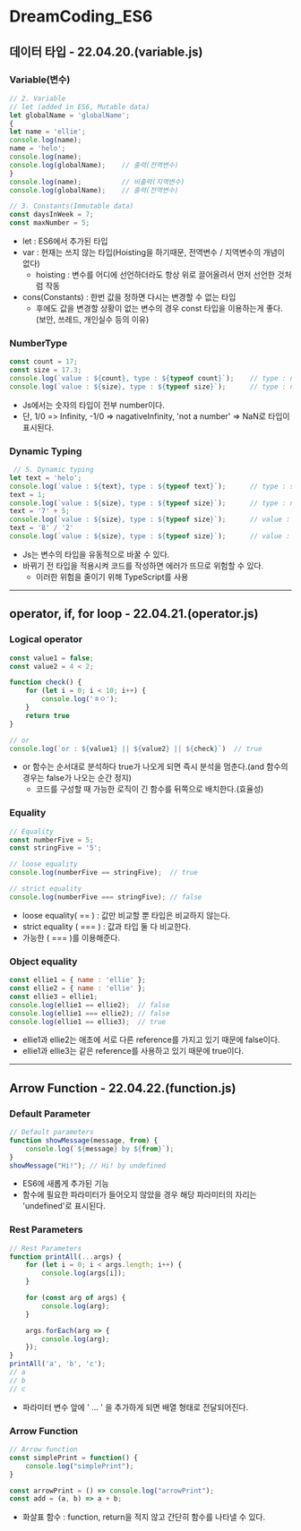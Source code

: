 # DreamCoding_ES6
## 데이터 타입 - 22.04.20.(variable.js)
### Variable(변수)
```Javascript
// 2. Variable
// let (added in ES6, Mutable data)
let globalName = 'globalName';
{
let name = 'ellie';
console.log(name);
name = 'helo';
console.log(name);
console.log(globalName);    // 출력(전역변수)
}
console.log(name);          // 비출력(지역변수)
console.log(globalName);    // 출력(전역변수)

// 3. Constants(Immutable data)
const daysInWeek = 7;
const maxNumber = 5;
```
* let : ES6에서 추가된 타입
* var : 현재는 쓰지 않는 타입(Hoisting을 하기때문, 전역변수 / 지역변수의 개념이 없다)
  * hoisting : 변수를 어디에 선언하더라도 항상 위로 끌어올려서 먼저 선언한 것처럼 작동
* cons(Constants) : 한번 값을 정하면 다시는 변경할 수 없는 타입
  * 후에도 값을 변경할 상황이 없는 변수의 경우 const 타입을 이용하는게 좋다.(보안, 쓰레드, 개인실수 등의 이유)     

### NumberType
``` Javascript
const count = 17;
const size = 17.3;
console.log(`value : ${count}, type : ${typeof count}`);    // type : number
console.log(`value : ${size}, type : ${typeof size}`);      // type : number
```
* Js에서는 숫자의 타입이 전부 number이다.
* 단, 1/0 => Infinity, -1/0 => nagativeInfinity, 'not a number' => NaN로 타입이 표시된다.     

### Dynamic Typing
``` Javascript
 // 5. Dynamic typing
let text = 'helo';
console.log(`value : ${text}, type : ${typeof text}`);      // type : string
text = 1;
console.log(`value : ${size}, type : ${typeof size}`);      // type : number
text = '7' + 5;
console.log(`value : ${size}, type : ${typeof size}`);      // value : 75, type : string
text = '8' / '2'
console.log(`value : ${size}, type : ${typeof size}`);      // value : 4 type : number
```
* Js는 변수의 타입을 유동적으로 바꿀 수 있다.
* 바뀌기 전 타입을 적용시켜 코드를 작성하면 에러가 뜨므로 위험할 수 있다.
  * 이러한 위험을 줄이기 위해 TypeScript를 사용

***

## operator, if, for loop - 22.04.21.(operator.js)
### Logical operator
``` Javascript
const value1 = false;
const value2 = 4 < 2;

function check() {
    for (let i = 0; i < 10; i++) {
        console.log('ㅎㅇ');
    }
    return true
}

// or
console.log(`or : ${value1} || ${value2} || ${check}`)  // true
```
* or 함수는 순서대로 분석하다 true가 나오게 되면 즉시 분석을 멈춘다.(and 함수의 경우는 false가 나오는 순간 정지)
  * 코드를 구성할 때 가능한 로직이 긴 함수를 뒤쪽으로 배치한다.(효율성)      

### Equality
``` Javascript
// Equality
const numberFive = 5;
const stringFive = '5';

// loose equality
console.log(numberFive == stringFive);  // true

// strict equality
console.log(numberFive === stringFive); // false
```
* loose equality( == ) : 값만 비교할 뿐 타입은 비교하지 않는다.
* strict equality ( === ) : 값과 타입 둘 다 비교한다.
* 가능한 ( === )를 이용해준다.     

### Object equality
``` Javascript
const ellie1 = { name : 'ellie' };
const ellie2 = { name : 'ellie' };
const ellie3 = ellie1;
console.log(ellie1 == ellie2);  // false
console.log(ellie1 === ellie2); // false
console.log(ellie1 == ellie3);  // true
```
* ellie1과 ellie2는 애초에 서로 다른 reference를 가지고 있기 때문에 false이다.
* ellie1과 ellie3는 같은 reference를 사용하고 있기 때문에 true이다.

***

## Arrow Function - 22.04.22.(function.js)
### Default Parameter
``` Javascript
// Default parameters
function showMessage(message, from) {
    console.log(`${message} by ${from}`);
}
showMessage("Hi!"); // Hi! by undefined
```
* ES6에 새롭게 추가된 기능
* 함수에 필요한 파라미터가 들어오지 않았을 경우 해당 파라미터의 자리는 'undefined'로 표시된다.     

### Rest Parameters
``` Javascript
// Rest Parameters
function printAll(...args) {
    for (let i = 0; i < args.length; i++) {
        console.log(args[i]);
    }

    for (const arg of args) {
        console.log(arg);
    }

    args.forEach(arg => {
        console.log(arg);
    });
}
printAll('a', 'b', 'c');
// a
// b
// c
```
* 파라미터 변수 앞에 ' ... ' 을 추가하게 되면 배열 형태로 전달되어진다.

### Arrow Function
``` Javascript
// Arrow function
const simplePrint = function() {
    console.log("simplePrint");
}

const arrowPrint = () => console.log("arrowPrint");
const add = (a, b) => a + b;
```
* 화살표 함수 : function, return을 적지 않고 간단히 함수를 나타낼 수 있다.